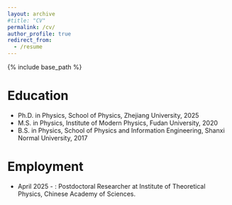 ```yaml
---
layout: archive
#title: "CV"
permalink: /cv/
author_profile: true
redirect_from:
  - /resume
---
```


{% include base_path %}

Education
======
* Ph.D. in Physics, School of Physics, Zhejiang University, 2025
* M.S. in Physics, Institute of Modern Physics, Fudan University, 2020
* B.S. in Physics, School of Physics and Information Engineering, Shanxi Normal University, 2017
  
Employment
======
* April 2025 - : Postdoctoral Researcher at Institute of Theoretical Physics, Chinese Academy of Sciences.
